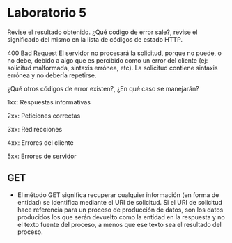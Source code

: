 # Laboratorio 5
 
Revise el resultado obtenido. ¿Qué codigo de error sale?, revise el significado del mismo en la lista de códigos de estado HTTP.

400 Bad Request
El servidor no procesará la solicitud, porque no puede, o no debe, debido a algo que es percibido como un error del cliente (ej: solicitud malformada, sintaxis errónea, etc). La solicitud contiene sintaxis errónea y no debería repetirse.

¿Qué otros códigos de error existen?, ¿En qué caso se manejarán?

1xx: Respuestas informativas

2xx: Peticiones correctas

3xx: Redirecciones

4xx: Errores del cliente

5xx: Errores de servidor

## GET
- El método GET significa recuperar cualquier información (en forma de
   entidad) se identifica mediante el URI de solicitud. Si el URI de solicitud hace referencia
   para un proceso de producción de datos, son los datos producidos los que serán
   devuelto como la entidad en la respuesta y no el texto fuente del
   proceso, a menos que ese texto sea el resultado del proceso.

